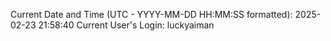 Current Date and Time (UTC - YYYY-MM-DD HH:MM:SS formatted): 2025-02-23 21:58:40
Current User's Login: luckyaiman
